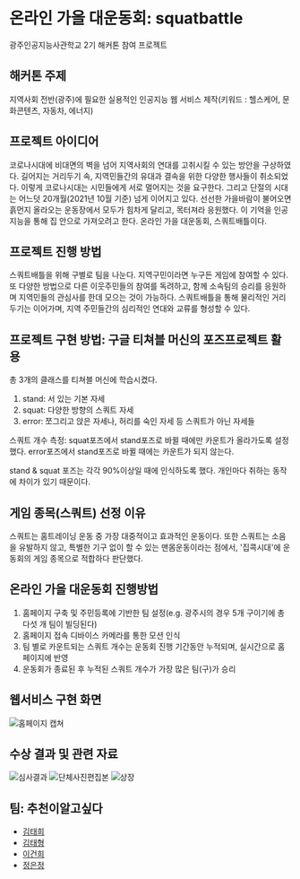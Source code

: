 # 온라인 가을 대운동회: squatbattle

광주인공지능사관학교 2기 해커톤 참여 프로젝트

## 해커톤 주제
지역사회 전반(광주)에 필요한 실용적인 인공지능 웹 서비스 제작(키워드 : 헬스케어, 문화콘텐츠, 자동차, 에너지)

## 프로젝트 아이디어
코로나시대에 비대면의 벽을 넘어 지역사회의 연대를 고취시킬 수 있는 방안을 구상하였다. 길어지는 거리두기 속, 지역민들간의 유대과 결속을 위한 다양한 행사들이 취소되었다. 이렇게 코로나시대는 시민들에게 서로 멀어지는 것을 요구한다. 그리고 단절의 시대는 어느덧 20개월(2021년 10월 기준) 넘게 이어지고 있다.
선선한 가을바람이 불어오면 흙먼지 올라오는 운동장에서 모두가 힘차게 달리고, 목터져라 응원했다. 이 기억을 인공지능을 통해 집 안으로 가져오려고 한다. 온라인 가을 대운동회, 스쿼트배틀이다.


## 프로젝트 진행 방법
스쿼트배틀을 위해 구별로 팀을 나눈다. 지역구민이라면 누구든 게임에 참여할 수 있다. 또 다양한 방법으로 다른 이웃주민들의 참여를 독려하고, 함께 소속팀의 승리를 응원하며 지역민들의 관심사를 한데 모으는 것이 가능하다. 스쿼트배틀을 통해 물리적인 거리두기는 이어가며, 지역 주민들간의 심리적인 연대와 교류를 형성할 수 있다.

## 프로젝트 구현 방법: 구글 티쳐블 머신의 포즈프로젝트 활용
총 3개의 클래스를 티쳐블 머신에 학습시켰다.
1. stand: 서 있는 기본 자세
2. squat: 다양한 방향의 스쿼트 자세
3. error: 쪼그리고 앉은 자세나, 허리를 숙인 자세 등 스쿼트가 아닌 자세들

스쿼트 개수 측정: squat포즈에서 stand포즈로 바뀔 때에만 카운트가 올라가도록 설정했다. 
error포즈에서 stand포즈로 바뀔 때에는 카운트가 되지 않는다.

stand & squat 포즈는 각각 90%이상일 때에 인식하도록 했다. 개인마다 취하는 동작에 차이가 있기 때문이다.


## 게임 종목(스쿼트) 선정 이유

스쿼트는 홈트레이닝 운동 중 가장 대중적이고 효과적인 운동이다. 또한 스쿼트는 소음을 유발하지 않고, 특별한 기구 없이 할 수 있는 맨몸운동이라는 점에서, '집콕시대'에 운동회의 게임 종목으로 적합하다 판단했다.


## 온라인 가을 대운동회 진행방법

1. 홈페이지 구축 및 주민등록에 기반한 팀 설정(e.g. 광주시의 경우 5개 구이기에 총 다섯 개 팀이 빌딩된다)
2. 홈페이지 접속 디바이스 카메라를 통한 모션 인식
3. 팀 별로 카운트되는 스쿼트 개수는 운동회 진행 기간동안 누적되며, 실시간으로 홈페이지에 반영
4. 운동회가 종료된 후 누적된 스쿼트 개수가 가장 많은 팀(구)가 승리

## 웹서비스 구현 화면
![홈페이지 캡쳐](https://user-images.githubusercontent.com/78592027/147871855-fe13badf-a616-43a6-ad4b-f6c46e631e66.png)

## 수상 결과 및 관련 자료
![심사결과](https://user-images.githubusercontent.com/78592027/147871908-b3e96ad3-7936-4d6b-ac63-dec6079e6761.png)
![단체사진편집본](https://user-images.githubusercontent.com/78592027/147871218-6c4a4089-e534-462c-8837-e9a2773ea71c.jpg)
![상장](https://user-images.githubusercontent.com/78592027/147871100-57b1ee79-df3d-4d82-8105-e04c1f707786.jpg)

## 팀: 추천이알고싶다

 - [김태희](https://github.com/hale-in)
 - [김태형](https://github.com/tae00909)
 - [이건희](https://github.com/ghgh3644)
 - [정은정](https://github.com/eeunn)
